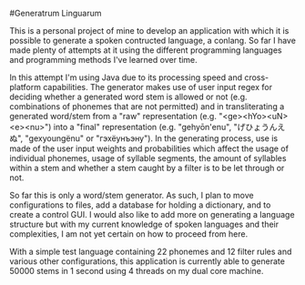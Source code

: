 #Generatrum Linguarum

This is a personal project of mine to develop an application with which it is possible to generate a spoken contructed language, a conlang. So far I have made plenty of attempts at it using the different programming languages and programming methods I've learned over time.

In this attempt I'm using Java due to its processing speed and cross-platform capabilities. The generator makes use of user input regex for deciding whether a generated word stem is allowed or not (e.g. combinations of phonemes that are not permitted) and in transliterating a generated word/stem from a "raw" representation (e.g. "&lt;ge&gt;&lt;hYo&gt;&lt;uN&gt;&lt;e&gt;&lt;nu&gt;") into a "final" representation (e.g. "gehyōn'enu", "げひょうんえぬ", "gexyoungënu" or "гэхёунъэну"). In the generating process, use is made of the user input weights and probabilities which affect the usage of individual phonemes, usage of syllable segments, the amount of syllables within a stem and whether a stem caught by a filter is to be let through or not.

So far this is only a word/stem generator. As such, I plan to move configurations to files, add a database for holding a dictionary, and to create a control GUI. I would also like to add more on generating a language structure but with my current knowledge of spoken languages and their complexities, I am not yet certain on how to proceed from here.

With a simple test language containing 22 phonemes and 12 filter rules and various other configurations, this application is currently able to generate 50000 stems in 1 second using 4 threads on my dual core machine.